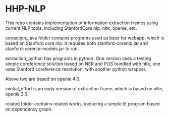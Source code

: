 # HHP-NLP
This repo contains implementation of information extraction frames using current NLP tools, including StanfordCore nlp, nltk, openie, etc.  

extraction_java folder contains programs used as base for webapp, which is based on Stanford core nlp. It requires both stanford-corenlp.jar and stanford-corenlp-models.jar to run.

extraction_python has programs in python. One version uses a testing simple coreference solution based on NER and POS bundled with nltk, one uses Stanford coreference resolution, with another python wrapper.

Above two are based on openie 4.0.

inintial_effort is an early version of extraction frame, which is based on ollie, openie 3.0.

related folder contains related works, including a simple IE program based on dependency graph.


